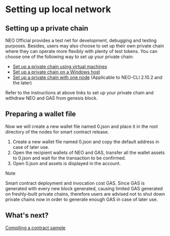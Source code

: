 # Setting up local network

## Setting up a private chain

NEO Official provides a test net for development, debugging and testing purposes. Besides, users may also choose to set up their own private chain where they can operate more flexibly with plenty of test tokens.  You can choose one of the following way to set up your private chain:

- [Set up a private chain using virtual machines](../../network/private-chain/private-chain.md)
- [Set up a private chain on a Windows host](../../network/private-chain/private-chain2.md)
- [Set up a private chain with one node](../../network/private-chain/solo.md) (Applicable to NEO-CLI 2.10.2 and the later)

Refer to the instructions at above links to set up your private chain and withdraw NEO and GAS from genesis block.

## Preparing a wallet file

Now we will create a new wallet file named 0.json and place it in the root directory of the nodes for smart contract release. 

1. Create a new wallet file named 0.json and copy the default address in case of later use.
2. Open the recipient wallets of NEO and GAS, transfer all the wallet assets to 0.json and wait for the transaction to be confirmed.
3. Open 0.json and assets is displayed in the account. 

> [!Note]
>
> Smart contract deployment and invocation cost GAS. Since GAS is generated with every new block generated, causing limited GAS generated on freshly-built private chains, therefore users are advised not to shut down private chains now in order to generate enough GAS in case of later use.

## What's next?

[Compiling a contract sample](develop.md)

